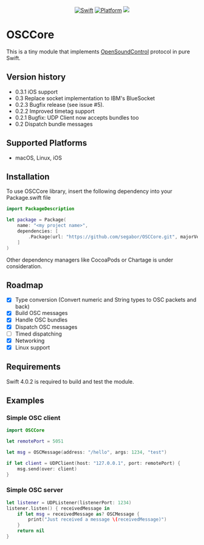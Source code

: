 <div align="center">
    <a href="https://swift.org"><img src="https://img.shields.io/badge/Swift-4.0-orange.svg?style=flat" alt="Swift" /></a>
    <a href="https://swift.org"><img src="https://img.shields.io/badge/Platforms-OS%20X%20--%20Linux-lightgray.svg?style=flat" alt="Platform" /></a>
    <a href="https://travis-ci.org/segabor/OSCCore" alt="Travis"><img src="https://travis-ci.org/segabor/OSCCore.svg?branch=master"></a>
</div>

# OSCCore

This is a tiny module that implements [OpenSoundControl](http://opensoundcontrol.org/spec-1_0) protocol in pure Swift.

## Version history

- 0.3.1 iOS support
- 0.3 Replace socket implementation to IBM's BlueSocket
- 0.2.3 Bugfix release (see issue #5).
- 0.2.2 Improved timetag support
- 0.2.1 Bugfix: UDP Client now accepts bundles too
- 0.2 Dispatch bundle messages

## Supported Platforms

- macOS, Linux, iOS

## Installation

To use OSCCore library, insert the following dependency into your Package.swift file 

```swift
import PackageDescription

let package = Package(
    name: "<my project name>",
    dependencies: [
        .Package(url: "https://github.com/segabor/OSCCore.git", majorVersion: 0)
    ]
)
```

Other dependency managers like CocoaPods or Chartage is under consideration.

## Roadmap

- [x] Type conversion (Convert numeric and String types to OSC packets and back)
- [x] Build OSC messages
- [x] Handle OSC bundles
- [x] Dispatch OSC messages
- [ ] Timed dispatching
- [x] Networking
- [x] Linux support

## Requirements

Swift 4.0.2 is required to build and test the module.

## Examples

### Simple OSC client

```swift
import OSCCore

let remotePort = 5051

let msg = OSCMessage(address: "/hello", args: 1234, "test")

if let client = UDPClient(host: "127.0.0.1", port: remotePort) {
    msg.send(over: client)
}
```

### Simple OSC server

```swift
let listener = UDPListener(listenerPort: 1234)
listener.listen() { receivedMessage in
    if let msg = receivedMessage as? OSCMessage {
        print("Just received a message \(receivedMessage)")
    }
    return nil
}
```


